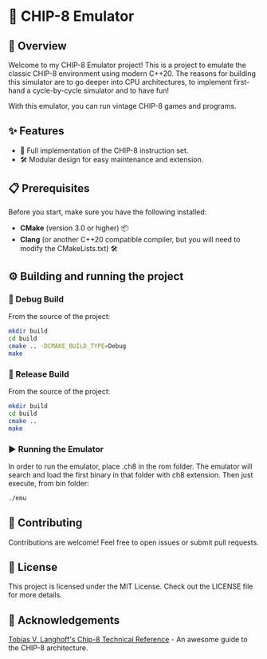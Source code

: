 # 🤖 CHIP-8 Emulator

## 🌟 Overview

Welcome to my CHIP-8 Emulator project! This is a project to emulate the classic CHIP-8 environment using modern C++20. The reasons for building this simulator are to go deeper into CPU architectures, to implement first-hand a cycle-by-cycle simulator and to have fun!

With this emulator, you can run vintage CHIP-8 games and programs. 

## ✨ Features

- 🚀 Full implementation of the CHIP-8 instruction set.
- 🛠️ Modular design for easy maintenance and extension.

## 📋 Prerequisites

Before you start, make sure you have the following installed:

- **CMake** (version 3.0 or higher) 📦
- **Clang** (or another C++20 compatible compiler, but you will need to modify the CMakeLists.txt) 🛠️

## ⚙️ Building and running the project

### 🐛 Debug Build
From the source of the project:
```bash
mkdir build
cd build
cmake .. -DCMAKE_BUILD_TYPE=Debug
make 
```
### 🚀 Release Build
From the source of the project:
```bash
mkdir build
cd build
cmake ..
make 
```
### ▶️ Running the Emulator
In order to run the emulator, place <name>.ch8 in the rom folder. The emulator will search and load the first binary in that folder with ch8 extension. Then just execute, from bin folder:
```bash
./emu 
```

## 🤝 Contributing

Contributions are welcome! Feel free to open issues or submit pull requests.

## 📄 License

This project is licensed under the MIT License. Check out the LICENSE file for more details.

## 🙏 Acknowledgements
[Tobias V. Langhoff's Chip-8 Technical Reference](https://tobiasvl.github.io/blog/write-a-chip-8-emulator/#annn-set-index) - An awesome guide to the CHIP-8 architecture.

